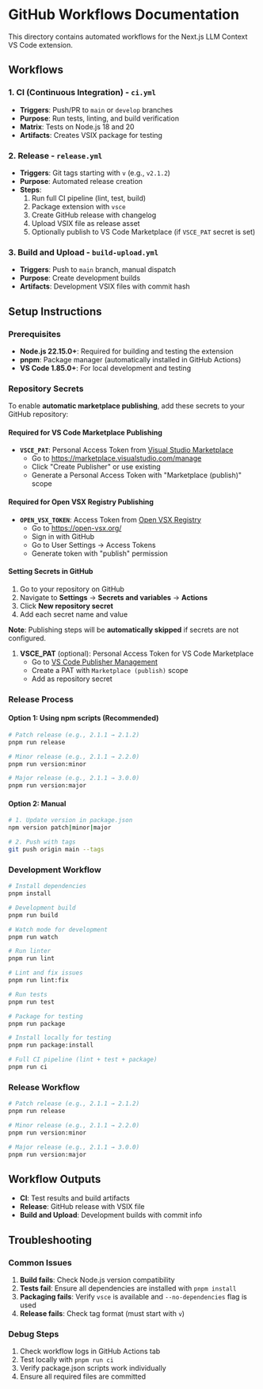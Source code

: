 # GitHub Workflows Documentation

This directory contains automated workflows for the Next.js LLM Context VS Code extension.

## Workflows

### 1. CI (Continuous Integration) - `ci.yml`
- **Triggers**: Push/PR to `main` or `develop` branches
- **Purpose**: Run tests, linting, and build verification
- **Matrix**: Tests on Node.js 18 and 20
- **Artifacts**: Creates VSIX package for testing

### 2. Release - `release.yml`
- **Triggers**: Git tags starting with `v` (e.g., `v2.1.2`)
- **Purpose**: Automated release creation
- **Steps**:
  1. Run full CI pipeline (lint, test, build)
  2. Package extension with `vsce`
  3. Create GitHub release with changelog
  4. Upload VSIX file as release asset
  5. Optionally publish to VS Code Marketplace (if `VSCE_PAT` secret is set)

### 3. Build and Upload - `build-upload.yml`
- **Triggers**: Push to `main` branch, manual dispatch
- **Purpose**: Create development builds
- **Artifacts**: Development VSIX files with commit hash

## Setup Instructions

### Prerequisites

- **Node.js 22.15.0+**: Required for building and testing the extension
- **pnpm**: Package manager (automatically installed in GitHub Actions)
- **VS Code 1.85.0+**: For local development and testing

### Repository Secrets

To enable **automatic marketplace publishing**, add these secrets to your GitHub repository:

#### Required for VS Code Marketplace Publishing
- **`VSCE_PAT`**: Personal Access Token from [Visual Studio Marketplace](https://marketplace.visualstudio.com/manage)
  - Go to https://marketplace.visualstudio.com/manage
  - Click "Create Publisher" or use existing
  - Generate a Personal Access Token with "Marketplace (publish)" scope

#### Required for Open VSX Registry Publishing  
- **`OPEN_VSX_TOKEN`**: Access Token from [Open VSX Registry](https://open-vsx.org/)
  - Go to https://open-vsx.org/
  - Sign in with GitHub
  - Go to User Settings → Access Tokens
  - Generate token with "publish" permission

#### Setting Secrets in GitHub
1. Go to your repository on GitHub
2. Navigate to **Settings** → **Secrets and variables** → **Actions**
3. Click **New repository secret**
4. Add each secret name and value

**Note**: Publishing steps will be **automatically skipped** if secrets are not configured.

1. **VSCE_PAT** (optional): Personal Access Token for VS Code Marketplace
   - Go to [VS Code Publisher Management](https://marketplace.visualstudio.com/manage)
   - Create a PAT with `Marketplace (publish)` scope
   - Add as repository secret

### Release Process

#### Option 1: Using npm scripts (Recommended)
```bash
# Patch release (e.g., 2.1.1 → 2.1.2)
pnpm run release

# Minor release (e.g., 2.1.1 → 2.2.0)
pnpm run version:minor

# Major release (e.g., 2.1.1 → 3.0.0)
pnpm run version:major
```

#### Option 2: Manual
```bash
# 1. Update version in package.json
npm version patch|minor|major

# 2. Push with tags
git push origin main --tags
```

### Development Workflow

```bash
# Install dependencies
pnpm install

# Development build
pnpm run build

# Watch mode for development
pnpm run watch

# Run linter
pnpm run lint

# Lint and fix issues
pnpm run lint:fix

# Run tests
pnpm run test

# Package for testing
pnpm run package

# Install locally for testing
pnpm run package:install

# Full CI pipeline (lint + test + package)
pnpm run ci
```

### Release Workflow

```bash
# Patch release (e.g., 2.1.1 → 2.1.2)
pnpm run release

# Minor release (e.g., 2.1.1 → 2.2.0)
pnpm run version:minor

# Major release (e.g., 2.1.1 → 3.0.0) 
pnpm run version:major
```

## Workflow Outputs

- **CI**: Test results and build artifacts
- **Release**: GitHub release with VSIX file
- **Build and Upload**: Development builds with commit info

## Troubleshooting

### Common Issues

1. **Build fails**: Check Node.js version compatibility
2. **Tests fail**: Ensure all dependencies are installed with `pnpm install`
3. **Packaging fails**: Verify `vsce` is available and `--no-dependencies` flag is used
4. **Release fails**: Check tag format (must start with `v`)

### Debug Steps

1. Check workflow logs in GitHub Actions tab
2. Test locally with `pnpm run ci`
3. Verify package.json scripts work individually
4. Ensure all required files are committed 